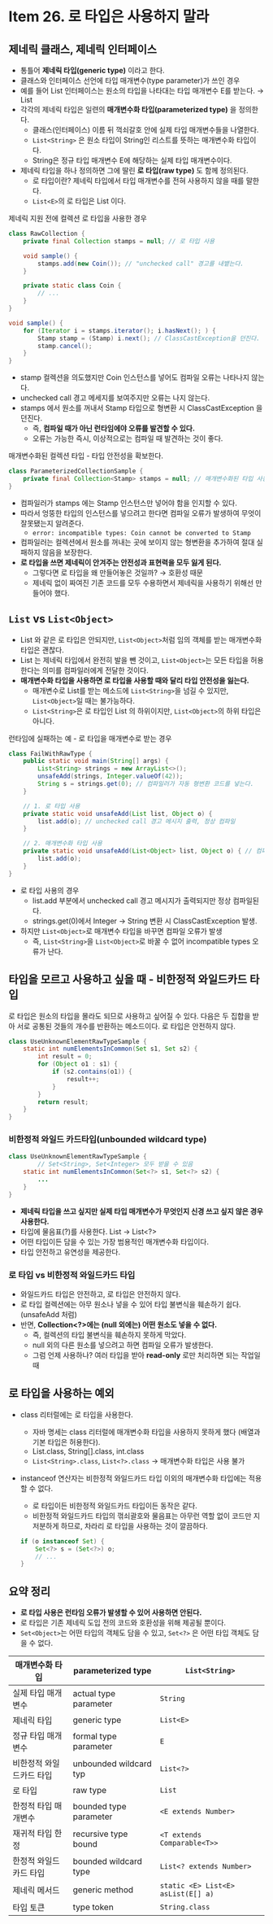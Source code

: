 # Item 26. 로 타입은 사용하지 말라
## 제네릭 클래스, 제네릭 인터페이스

- 통틀어 **제네릭 타입(generic type)** 이라고 한다.
- 클래스와 인터페이스 선언에 타입 매개변수(type parameter)가 쓰인 경우
- 예를 들어 List 인터페이스는 원소의 타입을 나타대는 타입 매개변수 E를 받는다. → List<E>
- 각각의 제네릭 타입은 일련의 **매개변수화 타입(parameterized type)** 을 정의한다.
    - 클래스(인터페이스) 이름 뒤 꺽쇠갈호 안에 실제 타입 매개변수들을 나열한다.
    - `List<String>` 은 원소 타입이 String인 리스트를 뜻하는 매개변수화 타입이다.
    - String은 정규 타입 매개변수 E에 해당하는 실제 타입 매개변수이다.
- 제네릭 타입을 하나 정의하면 그에 딸린 **로 타입(raw type)** 도 함께 정의된다.
    - 로 타입이란? 제네릭 타입에서 타입 매개변수를 전혀 사용하지 않을 때를 말한다.
    - `List<E>`의 로 타입은 List 이다.

제네릭 지원 전에 컬렉션 로 타입을 사용한 경우

```java
class RawCollection {
    private final Collection stamps = null; // 로 타입 사용

    void sample() {
        stamps.add(new Coin()); // "unchecked call" 경고를 내뱉는다.
    }

    private static class Coin {
        // ...
    }
}
```

```java
void sample() {
    for (Iterator i = stamps.iterator(); i.hasNext(); ) {
        Stamp stamp = (Stamp) i.next(); // ClassCastException을 던진다.
        stamp.cancel();
    }
}
```

- stamp 컬렉션을 의도했지만 Coin 인스턴스를 넣어도 컴파일 오류는 나타나지 않는다.
- unchecked call 경고 메세지를 보여주지만 오류는 나지 않는다.
- stamps 에서 원소를 꺼내서 Stamp 타입으로 형변환 시 ClassCastException 을 던진다.
    - 즉, **컴파일 때가 아닌 런타임에야 오류를 발견할 수 있다.**
    - 오류는 가능한 즉시, 이상적으로는 컴파일 때 발견하는 것이 좋다.

매개변수화된 컬렉션 타입 - 타입 안전성을 확보한다.

```java
class ParameterizedCollectionSample {
    private final Collection<Stamp> stamps = null; // 매개변수화된 타입 사용
}
```

- 컴파일러가 stamps 에는 Stamp 인스턴스만 넣어야 함을 인지할 수 있다.
- 따라서 엉뚱한 타입의 인스턴스를 넣으려고 한다면 컴파일 오류가 발생하여 무엇이 잘못됐는지 알려준다.
    - `error: incompatible types: Coin cannot be converted to Stamp`
- 컴파일러는 컬렉션에서 원소를 꺼내는 곳에 보이지 않는 형변환을 추가하여 절대 실패하지 않음을 보장한다.
- **로 타입을 쓰면 제네릭이 안겨주는 안전성과 표현력을 모두 잃게 된다.**
    - 그렇다면 로 타입을 왜 만들어놓은 것일까? → 호환성 때문
    - 제네릭 없이 짜여진 기존 코드를 모두 수용하면서 제네릭을 사용하기 위해선 만들어야 했다.

## `List` vs `List<Object>`

- List 와 같은 로 타입은 안되지만, `List<Object>`처럼 임의 객체를 받는 매개변수화 타입은 괜찮다.
- List 는 제네릭 타입에서 완전히 발을 뺀 것이고, `List<Object>`는 모든 타입을 허용한다는 의미를 컴파일러에게 전달한 것이다.
- **매개변수화 타입을 사용하면 로 타입을 사용할 때와 달리 타입 안전성을 잃는다.**
    - 매개변수로 List를 받는 메소드에 `List<String>`을 넘길 수 있지만, `List<Object>`일 때는 불가능하다.
    - `List<String>`은 로 타입인 List 의 하위이지만,  `List<Object>`의 하위 타입은 아니다.

런타임에 실패하는 예 - 로 타입을 매개변수로 받는 경우

```java
class FailWithRawType {
    public static void main(String[] args) {
        List<String> strings = new ArrayList<>();
        unsafeAdd(strings, Integer.valueOf(42));
        String s = strings.get(0); // 컴파일러가 자동 형변환 코드를 넣는다.
    }

    // 1. 로 타입 사용
    private static void unsafeAdd(List list, Object o) {
        list.add(o); // unchecked call 경고 메시지 출력, 정상 컴파일
    }

    // 2. 매개변수화 타입 사용
    private static void unsafeAdd(List<Object> list, Object o) { // 컴파일 오류!!!
        list.add(o);
    }
}
```
- 로 타입 사용의 경우
    - list.add 부분에서 unchecked call 경고 메시지가 출력되지만 정상 컴파일된다.
    - strings.get(0)에서 Integer → String 변환 시 ClassCastException 발생.
- 하지만 `List<Object>`로 매개변수 타입을 바꾸면 컴파일 오류가 발생
    - 즉, `List<String>`을 `List<Object>`로 바꿀 수 없어 incompatible types 오류가 난다.

    
## 타입을 모르고 사용하고 싶을 때 - 비한정적 와일드카드 타입

로 타입은 원소의 타입을 몰라도 되므로 사용하고 싶어질 수 있다. 다음은 두 집합을 받아 서로 공통된 것들의 개수를 반환하는 메소드이다. 로 타입은 안전하지 않다.

```java
class UseUnknownElementRawTypeSample {
    static int numElementsInCommon(Set s1, Set s2) {
        int result = 0;
        for (Object o1 : s1) {
            if (s2.contains(o1)) {
                result++;
            }
        }
        return result;
    }
}
```

### 비한정적 와일드 카드타입(unbounded wildcard type)

```java
class UseUnknownElementRawTypeSample {
		// Set<String>, Set<Integer> 모두 받을 수 있음
    static int numElementsInCommon(Set<?> s1, Set<?> s2) {
	    ...
    }
}
```

- **제네릭 타입을 쓰고 싶지만 실제 타입 매개변수가 무엇인지 신경 쓰고 싶지 않은 경우 사용한다.**
- 타입에 물음표(?)를 사용한다. List<E> → List<?>
- 어떤 타입이든 담을 수 있는 가장 범용적인 매개변수화 타입이다.
- 타입 안전하고 유연성을 제공한다.

### 로 타입 vs 비한정적 와일드카드 타입

- 와일드카드 타입은 안전하고, 로 타입은 안전하지 않다.
- 로 타입 컬렉션에는 아무 원소나 넣을 수 있어 타입 불변식을 훼손하기 쉽다. (unsafeAdd 처럼)
- 반면, **Collection<?>에는 (null 외에는) 어떤 원소도 넣을 수 없다.**
    - 즉, 컬렉션의 타입 불변식을 훼손하지 못하게 막았다.
    - null 외의 다른 원소를 넣으려고 하면 컴파일 오류가 발생한다.
    - 그럼 언제 사용하나? 여러 타입을 받아 **read-only** 로만 처리하면 되는 작업일 때

## 로 타입을 사용하는 예외

- class 리터럴에는 로 타입을 사용한다.
    - 자바 명세는 class 리터럴에 매개변수화 타입을 사용하지 못하게 했다 (배열과 기본 타입은 허용한다).
    - List.class, String[].class, int.class
    - `List<String>.class`, `List<?>.class` → 매개변수화 타입은 사용 불가
- instanceof 연산자는 비한정적 와일드카드 타입 이외의 매개변수화 타입에는 적용할 수 없다.
    - 로 타입이든 비한정적 와일드카드 타입이든 동작은 같다.
    - 비한정적 와일드카드 타입의 꺾쇠괄호와 물음표는 아무런 역할 없이 코드만 지저분하게 하므로, 차라리 로 타입을 사용하는 것이 깔끔하다.
    
    ```java
    if (o instanceof Set) {
        Set<?> s = (Set<?>) o;
        // ...
    }
    ```
    

## 요약 정리

- **로 타입 사용은 런타임 오류가 발생할 수 있어 사용하면 안된다.**
- 로 타입은 기존 제네릭 도입 전의 코드와 호환성을 위해 제공될 뿐이다.
- `Set<Object>`는 어떤 타입의 객체도 담을 수 있고, `Set<?>` 은 어떤 타입 객체도 담을 수 없다.

| 매개변수화 타입 | parameterized type | `List<String>` |
| --- | --- | --- |
| 실제 타입 매개변수 | actual type parameter | `String` |
| 제네릭 타입 | generic type | `List<E>` |
| 정규 타입 매개변수 | formal type parameter | `E` |
| 비한정적 와일드카드 타입 | unbounded wildcard typ | `List<?>` |
| 로 타입 | raw type | `List` |
| 한정적 타입 매개변수 | bounded type parameter | `<E extends Number>` |
| 재귀적 타입 한정 | recursive type bound | `<T extends Comparable<T>>` |
| 한정적 와일드카드 타입 | bounded wildcard type | `List<? extends Number>` |
| 제네릭 메서드 | generic method | `static <E> List<E> asList(E[] a)` |
| 타입 토큰 | type token | `String.class` |